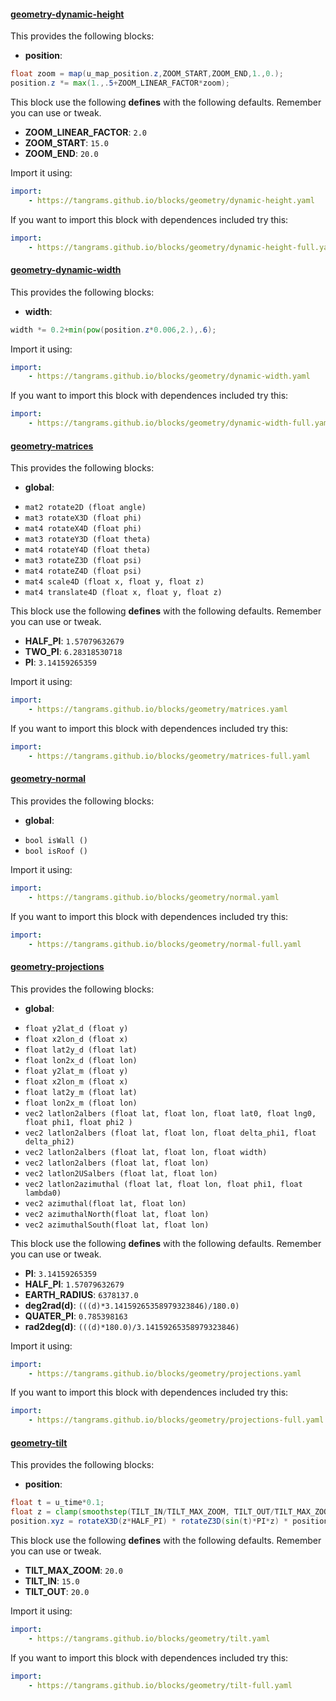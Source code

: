 

#### [geometry-dynamic-height](https://github.com/tangrams/blocks/blob/gh-pages/geometry/dynamic-height.yaml)

This provides the following blocks:

- **position**:

```glsl
float zoom = map(u_map_position.z,ZOOM_START,ZOOM_END,1.,0.);
position.z *= max(1.,.5+ZOOM_LINEAR_FACTOR*zoom);
```



This block use the following **defines** with the following defaults. Remember you can use or tweak.
 - **ZOOM_LINEAR_FACTOR**: ```2.0```
 - **ZOOM_START**: ```15.0```
 - **ZOOM_END**: ```20.0```


Import it using:

```yaml
import:
    - https://tangrams.github.io/blocks/geometry/dynamic-height.yaml
```




If you want to import this block with dependences included try this:

```yaml
import:
    - https://tangrams.github.io/blocks/geometry/dynamic-height-full.yaml
```




#### [geometry-dynamic-width](https://github.com/tangrams/blocks/blob/gh-pages/geometry/dynamic-width.yaml)

This provides the following blocks:

- **width**:

```glsl
width *= 0.2+min(pow(position.z*0.006,2.),.6);
```



Import it using:

```yaml
import:
    - https://tangrams.github.io/blocks/geometry/dynamic-width.yaml
```




If you want to import this block with dependences included try this:

```yaml
import:
    - https://tangrams.github.io/blocks/geometry/dynamic-width-full.yaml
```




#### [geometry-matrices](https://github.com/tangrams/blocks/blob/gh-pages/geometry/matrices.yaml)

This provides the following blocks:

- **global**:
 + `mat2 rotate2D (float angle) `
 + `mat3 rotateX3D (float phi) `
 + `mat4 rotateX4D (float phi) `
 + `mat3 rotateY3D (float theta) `
 + `mat4 rotateY4D (float theta) `
 + `mat3 rotateZ3D (float psi) `
 + `mat4 rotateZ4D (float psi) `
 + `mat4 scale4D (float x, float y, float z) `
 + `mat4 translate4D (float x, float y, float z) `

This block use the following **defines** with the following defaults. Remember you can use or tweak.
 - **HALF_PI**: ```1.57079632679```
 - **TWO_PI**: ```6.28318530718```
 - **PI**: ```3.14159265359```


Import it using:

```yaml
import:
    - https://tangrams.github.io/blocks/geometry/matrices.yaml
```




If you want to import this block with dependences included try this:

```yaml
import:
    - https://tangrams.github.io/blocks/geometry/matrices-full.yaml
```




#### [geometry-normal](https://github.com/tangrams/blocks/blob/gh-pages/geometry/normal.yaml)

This provides the following blocks:

- **global**:
 + `bool isWall () `
 + `bool isRoof () `

Import it using:

```yaml
import:
    - https://tangrams.github.io/blocks/geometry/normal.yaml
```




If you want to import this block with dependences included try this:

```yaml
import:
    - https://tangrams.github.io/blocks/geometry/normal-full.yaml
```




#### [geometry-projections](https://github.com/tangrams/blocks/blob/gh-pages/geometry/projections.yaml)

This provides the following blocks:

- **global**:
 + `float y2lat_d (float y) `
 + `float x2lon_d (float x) `
 + `float lat2y_d (float lat) `
 + `float lon2x_d (float lon) `
 + `float y2lat_m (float y) `
 + `float x2lon_m (float x) `
 + `float lat2y_m (float lat) `
 + `float lon2x_m (float lon) `
 + `vec2 latlon2albers (float lat, float lon, float lat0, float lng0, float phi1, float phi2 ) `
 + `vec2 latlon2albers (float lat, float lon, float delta_phi1, float delta_phi2) `
 + `vec2 latlon2albers (float lat, float lon, float width) `
 + `vec2 latlon2albers (float lat, float lon) `
 + `vec2 latlon2USalbers (float lat, float lon) `
 + `vec2 latlon2azimuthal (float lat, float lon, float phi1, float lambda0) `
 + `vec2 azimuthal(float lat, float lon) `
 + `vec2 azimuthalNorth(float lat, float lon) `
 + `vec2 azimuthalSouth(float lat, float lon) `

This block use the following **defines** with the following defaults. Remember you can use or tweak.
 - **PI**: ```3.14159265359```
 - **HALF_PI**: ```1.57079632679```
 - **EARTH_RADIUS**: ```6378137.0```
 - **deg2rad(d)**: ```(((d)*3.14159265358979323846)/180.0)```
 - **QUATER_PI**: ```0.785398163```
 - **rad2deg(d)**: ```(((d)*180.0)/3.14159265358979323846)```


Import it using:

```yaml
import:
    - https://tangrams.github.io/blocks/geometry/projections.yaml
```




If you want to import this block with dependences included try this:

```yaml
import:
    - https://tangrams.github.io/blocks/geometry/projections-full.yaml
```




#### [geometry-tilt](https://github.com/tangrams/blocks/blob/gh-pages/geometry/tilt.yaml)

This provides the following blocks:

- **position**:

```glsl
float t = u_time*0.1; 
float z = clamp(smoothstep(TILT_IN/TILT_MAX_ZOOM, TILT_OUT/TILT_MAX_ZOOM, max(u_map_position.z/TILT_MAX_ZOOM,0.)*0.9), 0., 1.);
position.xyz = rotateX3D(z*HALF_PI) * rotateZ3D(sin(t)*PI*z) * position.xyz;
```



This block use the following **defines** with the following defaults. Remember you can use or tweak.
 - **TILT_MAX_ZOOM**: ```20.0```
 - **TILT_IN**: ```15.0```
 - **TILT_OUT**: ```20.0```


Import it using:

```yaml
import:
    - https://tangrams.github.io/blocks/geometry/tilt.yaml
```




If you want to import this block with dependences included try this:

```yaml
import:
    - https://tangrams.github.io/blocks/geometry/tilt-full.yaml
```


